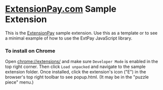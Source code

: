 # [ExtensionPay.com](https://extensionpay.com) Sample Extension

This is the [ExtensionPay](https://extensionpay.com) sample extension. Use this as a template or to see a minimal example of how to use the ExtPay JavaScript library.

### To install on Chrome
Open [chrome://extensions/](chrome://extensions/) and make sure `Developer Mode` is enabled in the top right corner. Then click `Load unpacked` and navigate to the sample extension folder. Once installed, click the extension's icon ("E") in the browser's top right toolbar to see popup.html. (It may be in the "puzzle piece" menu.)
